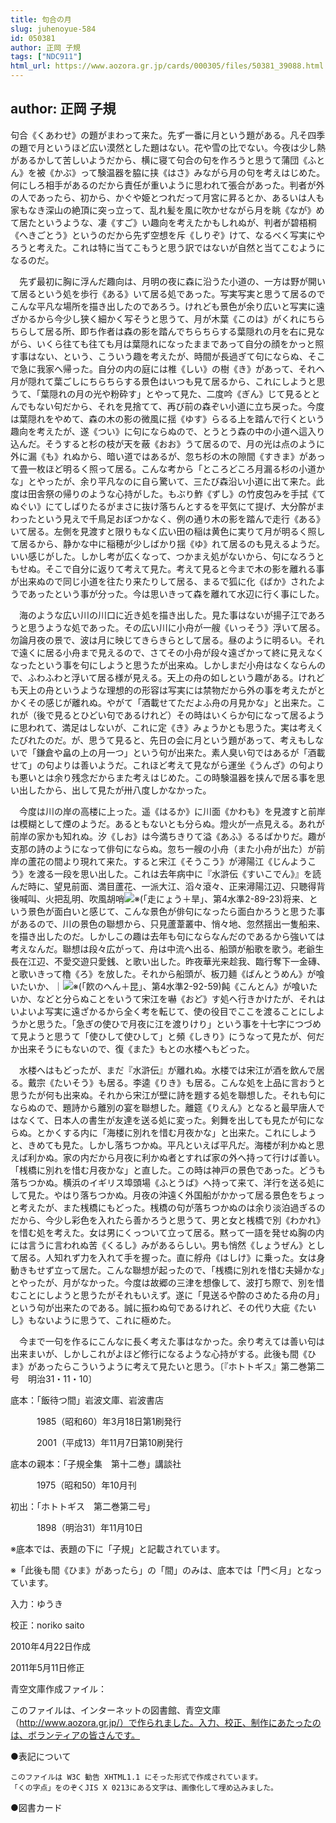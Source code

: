 ```yaml
---
title: 句合の月
slug: juhenoyue-584
id: 050381
author: 正岡 子規
tags: ["NDC911"]
html_url: https://www.aozora.gr.jp/cards/000305/files/50381_39088.html
---
```


## author: 正岡 子規

句合《くあわせ》の題がまわって来た。先ず一番に月という題がある。凡そ四季の題で月というほど広い漠然とした題はない。花や雪の比でない。今夜は少し熱があるかして苦しいようだから、横に寝て句合の句を作ろうと思うて蒲団《ふとん》を被《かぶ》って験温器を脇に挟《はさ》みながら月の句を考えはじめた。何にしろ相手があるのだから責任が重いように思われて張合があった。判者が外の人であったら、初から、かぐや姫とつれだって月宮に昇るとか、あるいは人も家もなき深山の絶頂に突っ立って、乱れ髪を風に吹かせながら月を眺《なが》めて居たというような、凄《すご》い趣向を考えたかもしれぬが、判者が碧梧桐《へきごとう》というのだから先ず空想を斥《しりぞ》けて、なるべく写実にやろうと考えた。これは特に当てこもうと思う訳ではないが自然と当てこむようになるのだ。

　先ず最初に胸に浮んだ趣向は、月明の夜に森に沿うた小道の、一方は野が開いて居るという処を歩行《ある》いて居る処であった。写実写実と思うて居るのでこんな平凡な場所を描き出したのであろう。けれども景色が余り広いと写実に遠ざかるから今少し狭く細かく写そうと思うて、月が木葉《このは》がくれにちらちらして居る所、即ち作者は森の影を踏んでちらちらする葉隠れの月を右に見ながら、いくら往ても往ても月は葉隠れになったままであって自分の顔をかっと照す事はない、という、こういう趣を考えたが、時間が長過ぎて句にならぬ、そこで急に我家へ帰った。自分の内の庭には椎《しい》の樹《き》があって、それへ月が隠れて葉ごしにちらちらする景色はいつも見て居るから、これにしようと思うて、「葉隠れの月の光や粉砕す」とやって見た、二度吟《ぎん》じて見るととんでもない句だから、それを見捨てて、再び前の森ぞい小道に立ち戻った。今度は葉隠れをやめて、森の木の影の微風に揺《ゆす》らるる上を踏んで行くという趣向を考えたが、遂《つい》に句にならぬので、とうとう森の中の小道へ這入り込んだ。そうすると杉の枝が天を蔽《おお》うて居るので、月の光は点のように外に漏《も》れぬから、暗い道ではあるが、忽ち杉の木の隙間《すきま》があって畳一枚ほど明るく照って居る。こんな考から「ところどころ月漏る杉の小道かな」とやったが、余り平凡なのに自ら驚いて、三たび森沿い小道に出て来た。此度は田舎祭の帰りのような心持がした。もぶり鮓《ずし》の竹皮包みを手拭《てぬぐい》にてしばりたるがまさに抜け落ちんとするを平気にて提げ、大分酔がまわったという見えで千鳥足おぼつかなく、例の通り木の影を踏んで走行《ある》いて居る。左側を見渡すと限りもなく広い田の稲は黄色に実りて月が明るく照して居るから、静かな中に稲穂が少しばかり揺《ゆ》れて居るのも見えるようだ。いい感じがした。しかし考が広くなって、つかまえ処がないから、句になろうともせぬ。そこで自分に返りて考えて見た。考えて見ると今まで木の影を離れる事が出来ぬので同じ小道を往たり来たりして居る、まるで狐に化《ばか》されたようであったという事が分った。今は思いきって森を離れて水辺に行く事にした。

　海のような広い川の川口に近き処を描き出した。見た事はないが揚子江であろうと思うような処であった。その広い川に小舟が一艘《いっそう》浮いて居る。勿論月夜の景で、波は月に映じてきらきらとして居る。昼のように明るい。それで遠くに居る小舟まで見えるので、さてその小舟が段々遠ざかって終に見えなくなったという事を句にしようと思うたが出来ぬ。しかしまだ小舟はなくならんので、ふわふわと浮いて居る様が見える。天上の舟の如しという趣がある。けれども天上の舟というような理想的の形容は写実には禁物だから外の事を考えたがとかくその感じが離れぬ。やがて「酒載せてただよふ舟の月見かな」と出来た。これが（後で見るとひどい句であるけれど）その時はいくらか句になって居るように思われて、満足はしないが、これに定《き》みょうかとも思うた。実は考えくたびれたのだ。が、思うて見ると、先日の会に月という題があって、考えもしないで「鎌倉や畠の上の月一つ」という句が出来た。素人臭い句ではあるが「酒載せて」の句よりは善いようだ。これほど考えて見ながら運坐《うんざ》の句よりも悪いとは余り残念だからまた考えはじめた。この時験温器を挟んで居る事を思い出したから、出して見たが卅八度しかなかった。

　今度は川の岸の高楼に上った。遥《はるか》に川面《かわも》を見渡すと前岸は模糊として煙のようだ。あるともないとも分らぬ。燈火が一点見える。あれが前岸の家かも知れぬ。汐《しお》は今満ちきりて溢《あふ》るるばかりだ。趣が支那の詩のようになって俳句にならぬ。忽ち一艘の小舟（また小舟が出た）が前岸の蘆花の間より現れて来た。すると宋江《そうこう》が潯陽江《じんようこう》を渡る一段を思い出した。これは去年病中に『水滸伝《すいこでん》』を読んだ時に、望見前面、満目蘆花、一派大江、滔々滾々、正来潯陽江辺、只聴得背後喊叫、火把乱明、吹風胡哨![※(「走にょう＋旱」、第4水準2-89-23)](https://www.aozora.gr.jp/cards/000305/files/../../../gaiji/2-89/2-89-23.png)将来、という景色が面白いと感じて、こんな景色が俳句になったら面白かろうと思うた事があるので、川の景色の聯想から、只見蘆葦叢中、悄々地、忽然揺出一隻船来、を描き出したのだ。しかしこの趣は去年も句にならなんだのであるから強いては考えなんだ。聯想は段々広がって、舟は中流へ出る、船頭が船歌を歌う。老爺生長在江辺、不愛交遊只愛銭、と歌い出した。昨夜華光来趁我、臨行奪下一金磚、と歌いきって櫓《ろ》を放した。それから船頭が、板刀麺《ばんとうめん》が喰いたいか、｜![※(「飮のへん＋昆」、第4水準2-92-59)](https://www.aozora.gr.jp/cards/000305/files/../../../gaiji/2-92/2-92-59.png)飩《こんとん》が喰いたいか、などと分らぬことをいうて宋江を嚇《おど》す処へ行きかけたが、それはいよいよ写実に遠ざかるから全く考を転じて、使の役目でここを渡ることにしようかと思うた。「急ぎの使ひで月夜に江を渡りけり」という事を十七字につづめて見ようと思うて「使ひして使ひして」と頻《しきり》にうなって見たが、何だか出来そうにもないので、復《また》もとの水楼へもどった。

　水楼へはもどったが、まだ『水滸伝』が離れぬ。水楼では宋江が酒を飲んで居る。戴宗《たいそう》も居る。李逵《りき》も居る。こんな処を上品に言おうと思うたが何も出来ぬ。それから宋江が壁に詩を題する処を聯想した。それも句にならぬので、題詩から離別の宴を聯想した。離筵《りえん》となると最早唐人ではなくて、日本人の書生が友達を送る処に変った。剣舞を出しても見たが句にならぬ。とかくする内に「海楼に別れを惜む月夜かな」と出来た。これにしようと、きめても見た。しかし落ちつかぬ。平凡といえば平凡だ。海楼が利かぬと思えば利かぬ。家の内だから月夜に利かぬ者とすれば家の外へ持って行けば善い。「桟橋に別れを惜む月夜かな」と直した。この時は神戸の景色であった。どうも落ちつかぬ。横浜のイギリス埠頭場《ふとうば》へ持って来て、洋行を送る処にして見た。やはり落ちつかぬ。月夜の沖遠く外国船がかかって居る景色をちょっと考えたが、また桟橋にもどった。桟橋の句が落ちつかぬのは余り淡泊過ぎるのだから、今少し彩色を入れたら善かろうと思うて、男と女と桟橋で別《わかれ》を惜む処を考えた。女は男にくっついて立って居る。黙って一語を発せぬ胸の内には言うに言われぬ苦《くるし》みがあるらしい。男も悄然《しょうぜん》として居る。人知れず力を入れて手を握った。直に艀舟《はしけ》に乗った。女は身動きもせず立って居た。こんな聯想が起ったので、「桟橋に別れを惜む夫婦かな」とやったが、月がなかった。今度は故郷の三津を想像して、波打ち際で、別を惜むことにしようと思うたがそれもいえず。遂に「見送るや酔のさめたる舟の月」という句が出来たのである。誠に振わぬ句であるけれど、その代り大疵《たいし》もないように思うて、これに極めた。

　今まで一句を作るにこんなに長く考えた事はなかった。余り考えては善い句は出来まいが、しかしこれがよほど修行になるような心持がする。此後も間《ひま》があったらこういうように考えて見たいと思う。〔『ホトトギス』第二巻第二号　明治31・11・10〕













底本：「飯待つ間」岩波文庫、岩波書店

　　　1985（昭和60）年3月18日第1刷発行

　　　2001（平成13）年11月7日第10刷発行

底本の親本：「子規全集　第十二巻」講談社

　　　1975（昭和50）年10月刊

初出：「ホトトギス　第二巻第二号」

　　　1898（明治31）年11月10日

※底本では、表題の下に「子規」と記載されています。

※「此後も間《ひま》があったら」の「間」のみは、底本では「門＜月」となっています。

入力：ゆうき

校正：noriko saito

2010年4月22日作成

2011年5月11日修正

青空文庫作成ファイル：

このファイルは、インターネットの図書館、青空文庫（http://www.aozora.gr.jp/）で作られました。入力、校正、制作にあたったのは、ボランティアの皆さんです。











●表記について


	このファイルは W3C 勧告 XHTML1.1 にそった形式で作成されています。
	「くの字点」をのぞくJIS X 0213にある文字は、画像化して埋め込みました。







●図書カード